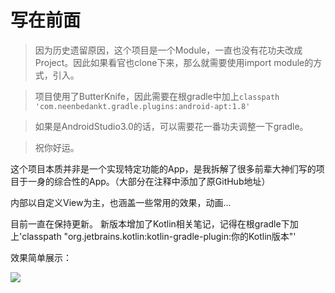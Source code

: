 # 写在前面

> 因为历史遗留原因，这个项目是一个Module，一直也没有花功夫改成Project。因此如果看官也clone下来，那么就需要使用import module的方式，引入。

> 项目使用了ButterKnife，因此需要在根gradle中加上`classpath 'com.neenbedankt.gradle.plugins:android-apt:1.8'`

> 如果是AndroidStudio3.0的话，可以需要花一番功夫调整一下gradle。

> 祝你好运。

这个项目本质并非是一个实现特定功能的App，是我拆解了很多前辈大神们写的项目于一身的综合性的App。（大部分在注释中添加了原GitHub地址）

内部以自定义View为主，也涵盖一些常用的效果，动画...

目前一直在保持更新。
新版本增加了Kotlin相关笔记，记得在根gradle下加上'classpath "org.jetbrains.kotlin:kotlin-gradle-plugin:你的Kotlin版本"'

效果简单展示：

![](https://github.com/zhiaixinyang/PersonalCollect/blob/master/asd.gif)
